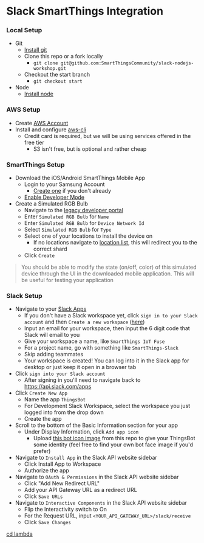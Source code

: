 # Slack SmartThings Integration

### Local Setup

* Git
    * [Install git](https://git-scm.com/book/en/v2/Getting-Started-Installing-Git)
    * Clone this repo or a fork locally
        * `git clone git@github.com:SmartThingsCommunity/slack-nodejs-workshop.git`
    * Checkout the start branch
        * `git checkout start`
* Node
    * [Install node](https://nodejs.org)

### AWS Setup

* Create [AWS Account](https://portal.aws.amazon.com/billing/signup?redirect_url=https%3A%2F%2Faws.amazon.com%2Fregistration-confirmation#/)
* Install and configure [aws-cli](https://docs.aws.amazon.com/cli/latest/userguide/cli-chap-install.html)
    * Credit card is required, but we will be using services offered in the free tier
        * S3 isn't free, but is optional and rather cheap

### SmartThings Setup
* Download the iOS/Android SmartThings Mobile App
    * Login to your Samsung Account
        * [Create one](https://account.samsung.com/accounts/v1/MBR/terms#) if you don't already
    * [Enable Developer Mode](https://smartthings.developer.samsung.com/docs/guides/testing/developer-mode.html)
* Create a Simulated RGB Bulb
    * Navigate to the [legacy developer portal](https://graph-na04-useast2.api.smartthings.com/location/list)
    * Enter `Simulated RGB Bulb` for `Name`
    * Enter  `Simulated RGB Bulb` for `Device Network Id`
    * Select `Simulated RGB Bulb` for `Type`
    * Select one of your locations to install the device on
       * If no locations navigate to [location list](https://graph-na04-useast2.api.smartthings.com/location/list), this will redirect you to the correct shard
    * Click `Create`
    
> You should be able to modify the state (on/off, color) of this
simulated device through the UI in the downloaded mobile application.
This will be useful for testing your application

### Slack Setup
* Navigate to your [Slack Apps](https://api.slack.com/apps)
    * If you don't have a Slack workspace yet, click `sign in to your Slack account` and then `Create a new workspace` ([here](https://slack.com/create#email))
    * Input an email for your workspace, then input the 6 digit code that Slack will email to you
    * Give your workspace a name, like `SmartThings IoT Fuse`
    * For a project name, go with something like `SmartThings-Slack`
    * Skip adding teammates
    * Your workspace is created! You can log into it in the Slack app for desktop or just keep it open in a browser tab
* Click `sign into your Slack account`
    * After signing in you'll need to navigate back to https://api.slack.com/apps
* Click `Create New App`
    * Name the app `ThingsBot`
    * For Development Slack Workspace, select the workspace you just logged into from the drop down
    * Create the app
* Scroll to the bottom of the Basic Information section for your app
    * Under Display Information, click `Add app icon`
        * Upload [this bot icon image](etc/ThingsBot.png) from this repo to give your ThingsBot some identity
        (feel free to find your own bot face image if you'd prefer)
* Navigate to `Install App` in the Slack API website sidebar
    * Click Install App to Workspace
    * Authorize the app
* Navigate to `OAuth & Permissions` in the Slack API website sidebar
    * Click "Add New Redirect URL"
    * Add your API Gateway URL as a redirect URL
    * Click `Save URLs`
* Navigate to `Interactive Components` in the Slack API website sidebar
    * Flip the Interactivity switch to On
    * For the Request URL, input `<YOUR_API_GATEWAY_URL>/slack/receive`
    * Click `Save Changes`

[cd lambda](lambda/README.md)
